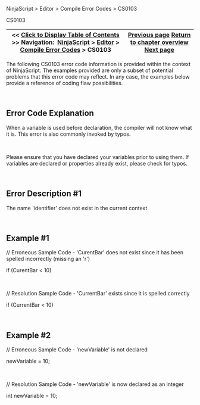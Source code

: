 ﻿


NinjaScript \> Editor \> Compile Error Codes \> CS0103






















CS0103







| \<\< [Click to Display Table of Contents](cs0103.md) \>\> **Navigation:**     [NinjaScript](ninjascript-1.md) \> [Editor](editor-1.md) \> [Compile Error Codes](compile_error_codes-1.md) \> CS0103 | [Previous page](cs0029-1.md) [Return to chapter overview](compile_error_codes-1.md) [Next page](cs0200-1.md) |
| --- | --- |











The following CS0103 error code information is provided within the context of NinjaScript. The examples provided are only a subset of potential problems that this error code may reflect. In any case, the examples below provide a reference of coding flaw possibilities.


 


## Error Code Explanation


When a variable is used before declaration, the compiler will not know what it is. This error is also commonly invoked by typos.


 


Please ensure that you have declared your variables prior to using them. If variables are declared or properties already exist, please check for typos.


 


## Error Description \#1 
The name 'identifier' does not exist in the current context


 


## Example \#1


// Erroneous Sample Code \- 'CurentBar' does not exist since it has been spelled incorrectly (missing an 'r')


if (CurentBar \< 10\)


 


// Resolution Sample Code \- 'CurrentBar' exists since it is spelled correctly


if (CurrentBar \< 10\)


 


## Example \#2


// Erroneous Sample Code \- 'newVariable' is not declared


newVariable \= 10; 


 


// Resolution Sample Code \- 'newVariable' is now declared as an integer


int newVariable \= 10; 








